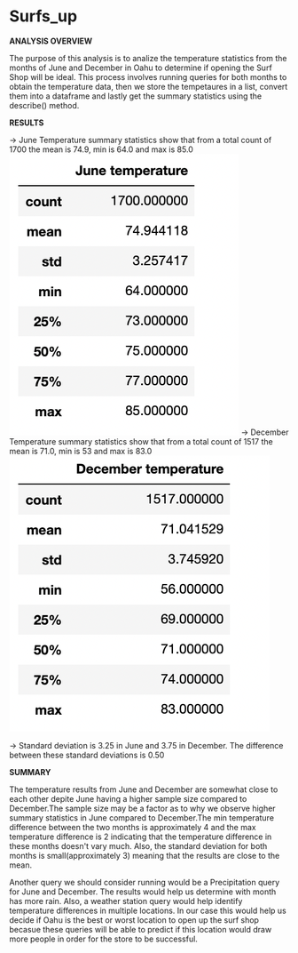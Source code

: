 # Surfs_up

**ANALYSIS OVERVIEW**

The purpose of this analysis is to analize the temperature statistics from the months of June and December in Oahu to determine if opening the Surf Shop will be ideal. This process involves running queries for both months to obtain the temperature data, then we store the tempetaures in a list, convert them into a dataframe and lastly get the summary statistics using the describe() method.

**RESULTS**

-> June Temperature summary statistics show that from a total count of 1700  the mean is 74.9, min is 64.0 and max is 85.0
![](Screen%20Shot%202021-06-27%20at%203.12.20%20PM.png)
-> December Temperature summary statistics show that from a total count of 1517 the mean is 71.0, min is 53 and max is 83.0
![](Screen%20Shot%202021-06-27%20at%203.12.10%20PM.png)

-> Standard deviation is 3.25 in June and 3.75 in December. The difference between these standard deviations is 0.50

**SUMMARY**

The temperature results from June and December are somewhat close to each other depite June having a higher sample size compared to December.The sample size may be a factor as to why we observe higher summary statistics in June compared to December.The min temperature difference between the two months is approximately 4 and the max temperature difference is 2 indicating that the temperature difference in these months doesn't vary much. Also, the standard deviation for both months is small(approximately 3) meaning that the results are close to the mean.

Another query we should consider running would be a Precipitation query for June and December. The results would help us determine with month has more rain.
Also, a weather station query would help identify temperature differences in multiple locations. In our case this would help us decide if Oahu is the best or worst location to open up the surf shop becasue these queries will be able to predict if this location would draw more people in order for the store to be successful.


